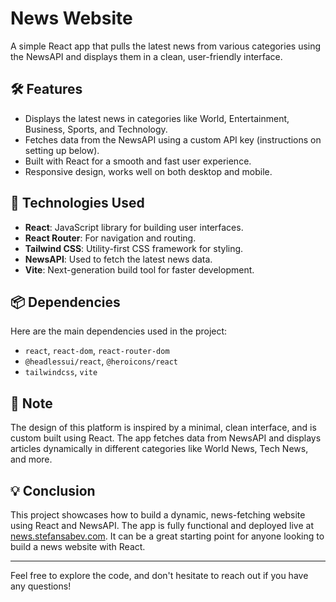 # News Website

A simple React app that pulls the latest news from various categories using the NewsAPI and displays them in a clean, user-friendly interface.


## 🛠️ Features

- Displays the latest news in categories like World, Entertainment, Business, Sports, and Technology.
- Fetches data from the NewsAPI using a custom API key (instructions on setting up below).
- Built with React for a smooth and fast user experience.
- Responsive design, works well on both desktop and mobile.


## 🔧 Technologies Used

- **React**: JavaScript library for building user interfaces.
- **React Router**: For navigation and routing.
- **Tailwind CSS**: Utility-first CSS framework for styling.
- **NewsAPI**: Used to fetch the latest news data.
- **Vite**: Next-generation build tool for faster development.

## 📦 Dependencies

Here are the main dependencies used in the project:

- `react`, `react-dom`, `react-router-dom`
- `@headlessui/react`, `@heroicons/react`
- `tailwindcss`, `vite`

## 🚨 Note

The design of this platform is inspired by a minimal, clean interface, and is custom built using React. The app fetches data from NewsAPI and displays articles dynamically in different categories like World News, Tech News, and more.

## 💡 Conclusion

This project showcases how to build a dynamic, news-fetching website using React and NewsAPI. The app is fully functional and deployed live at [news.stefansabev.com](https://news.stefansabev.com). It can be a great starting point for anyone looking to build a news website with React.

---

Feel free to explore the code, and don't hesitate to reach out if you have any questions!

